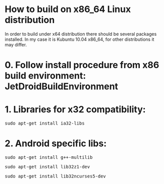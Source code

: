 # How to build on x86\_64 Linux distribution #

In order to build under x64 distribution there should be several packages installed. In my case it is Kubuntu 10.04 x86\_64, for other distributions it may differ.

# 0. Follow install procedure from x86 build environment: JetDroidBuildEnvironment

# 1. Libraries for x32 compatibility:

<pre>sudo apt-get install ia32-libs</pre>

# 2. Android specific libs:

<pre>sudo apt-get install g++-multilib</pre>

<pre>sudo apt-get install lib32z1-dev</pre>

<pre>sudo apt-get install lib32ncurses5-dev</pre>
